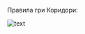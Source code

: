 Правила гри Коридори:

![text](https://media.sproutsocial.com/uploads/2017/02/10x-featured-social-media-image-size.png)
